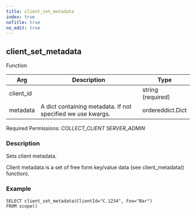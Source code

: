 ```yaml
---
title: client_set_metadata
index: true
noTitle: true
no_edit: true
---
```




<div class="vql_item"></div>


## client_set_metadata
<span class='vql_type pull-right page-header'>Function</span>



<div class="vqlargs"></div>

Arg | Description | Type
----|-------------|-----
client_id||string (required)
metadata|A dict containing metadata. If not specified we use kwargs.|ordereddict.Dict

Required Permissions: 
<i class="linkcolour label pull-right label-success">COLLECT_CLIENT</i>
<i class="linkcolour label pull-right label-success">SERVER_ADMIN</i>

### Description

Sets client metadata.

Client metadata is a set of free form key/value data (see
client_metadata() function).

### Example

```vql
SELECT client_set_metadata(ClientId="C.1234", Foo="Bar")
FROM scope()
```


